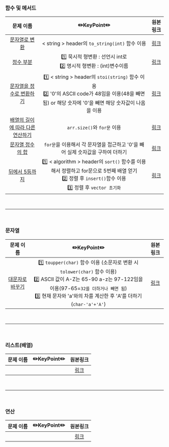 ### 함수 및 메서드 

|문제 이름| ✏️KeyPoint✏️| 원본링크 |        
| :-----: | :-----: | :-----: |         
| <a href="https://github.com/juijeong8324/codingStudy/tree/programmers/Lv.0/%ED%95%A8%EC%88%98(%EB%A9%94%EC%84%9C%EB%93%9C)/%EB%AC%B8%EC%9E%90%EC%97%B4%EB%A1%9C%20%EB%B3%80%ED%99%98">문자열로 변환</a> | < string > header의 ```to_string(int)``` 함수 이용 |[링크](https://school.programmers.co.kr/learn/courses/30/lessons/181845)|
| <a href="">정수 부분</a> |1️⃣ 묵시적 형변환 : 선언시 int로 <br> 2️⃣ 명시적 형변환 : (int)변수이름 |[링크](https://school.programmers.co.kr/learn/courses/30/lessons/181850)|
| <a href="">문자열을 정수로 변환하기</a> |1️⃣ < string > header의 ```stoi(string)``` 함수 이용 <br> 2️⃣ '0'의 ASCII code가 48임을 이용(48을 빼면 됨) or 해당 숫자에 '0'을 빼면 해당 숫자값이 나옴을 이용|[링크](https://school.programmers.co.kr/learn/courses/30/lessons/181848)|
| <a href="">배열의 길이에 따라 다른 연산하기</a> |```arr.size()```와 ```for문``` 이용|[링크](https://school.programmers.co.kr/learn/courses/30/lessons/181854)|
| <a href="">문자열 정수의 합</a> |```for문```을 이용해서 각 문자열을 접근하고 '0'을 빼어 실제 숫자값을 구하여 더하기|[링크](https://school.programmers.co.kr/learn/courses/30/lessons/181849)|
| <a href="">뒤에서 5등까지</a> |1️⃣ < algorithm > header의 `sort()` 함수를 이용해서 정렬하고 for문으로 5번째 배열 얻기 <br> 2️⃣ 정렬 후 ```insert()```함수 이용 <br> 3️⃣ 정렬 후 ```vector 초기화```|[링크](https://school.programmers.co.kr/learn/courses/30/lessons/181853)|

<br>

---

<br>

### 문자열 

|문제 이름| ✏️KeyPoint✏️ | 원본링크 |        
| :-----: | :-----: | :-----: |     
| <a href="">대문자로 바꾸기</a> | 1️⃣ ```toupper(char)``` 함수 이용 (소문자로 변환 시 ```tolower(char)``` 함수 이용) <br> 2️⃣ ASCII 값이 A-Z는 65-90 a-z는 97-122임을 이용(97-65=`32를 더하거나 빼면 됨`) <br> 3️⃣ 현재 문자와 'a'와의 차를 계산한 후 'A'를 더하기 (```char-'a'+'A'```)|[링크](https://school.programmers.co.kr/learn/courses/30/lessons/181877)|

<br>

---

<br>

### 리스트(배열)
|문제 이름| ✏️KeyPoint✏️ | 원본링크 |        
| :-----: | :-----: | :-----: |    
|||[링크]()|

<br>

---

<br>

### 연산
|문제 이름| ✏️KeyPoint✏️ | 원본링크 |        
| :-----: | :-----: | :-----: |    
|||[링크]()|
